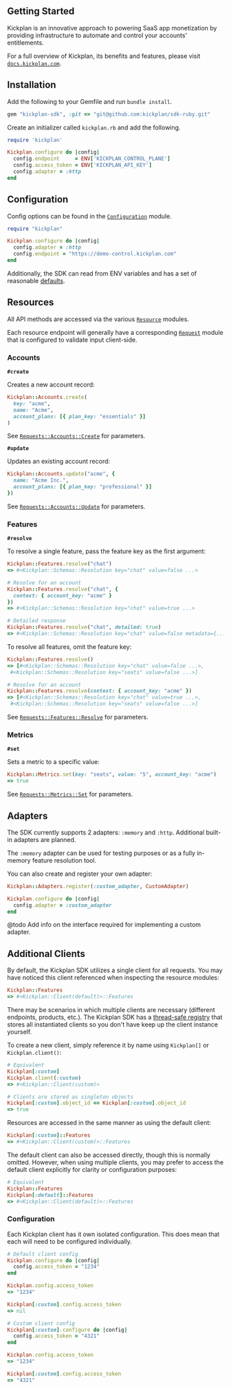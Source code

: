 
## Getting Started

Kickplan is an innovative approach to powering SaaS app monetization by providing infrastructure to automate and control your accounts' entitlements.

For a full overview of Kickplan, its benefits and features, please visit [`docs.kickplan.com`](https://docs.kickplan.com).

## Installation

Add the following to your Gemfile and run `bundle install`.

```ruby
gem "kickplan-sdk", :git => "git@github.com:kickplan/sdk-ruby.git"  
```

Create an initializer called `kickplan.rb` and add the following.

```ruby
require 'kickplan'

Kickplan.configure do |config|
  config.endpoint     = ENV['KICKPLAN_CONTROL_PLANE']
  config.access_token = ENV['KICKPLAN_API_KEY']
  config.adapter = :http
end
```

## Configuration

Config options can be found in the [`Configuration`](https://github.com/kickplan/sdk-ruby/blob/main/lib/kickplan/configuration.rb) module.

```ruby
require "kickplan"

Kickplan.configure do |config|
  config.adapter = :http
  config.endpoint = "https://demo-control.kickplan.com"
end
```

Additionally, the SDK can read from ENV variables and has a set of reasonable [defaults](https://github.com/kickplan/sdk-ruby/blob/main/lib/kickplan/default.rb).

## Resources

All API methods are accessed via the various [`Resource`](https://github.com/kickplan/sdk-ruby/blob/main/lib/kickplan/resources) modules.

Each resource endpoint will generally have a corresponding [`Request`](https://github.com/kickplan/sdk-ruby/blob/main/lib/kickplan/requests) module
that is configured to validate input client-side.

### Accounts

**`#create`**

Creates a new account record:

```ruby
Kickplan::Accounts.create(
  key: "acme",
  name: "Acme",
  account_plans: [{ plan_key: "essentials" }]
)
```

See [`Requests::Accounts::Create`](https://github.com/kickplan/sdk-ruby/blob/main/lib/kickplan/requests/accounts/create.rb) for parameters.

**`#update`**

Updates an existing account record:

```ruby
Kickplan::Accounts.update("acme", {
  name: "Acme Inc.",
  account_plans: [{ plan_key: "professional" }]
})
```

See [`Requests::Accounts::Update`](https://github.com/kickplan/sdk-ruby/blob/main/lib/kickplan/requests/accounts/update.rb) for parameters.

### Features

**`#resolve`**

To resolve a single feature, pass the feature key as the first argument:

```ruby
Kickplan::Features.resolve("chat")
=> #<Kickplan::Schemas::Resolution key="chat" value=false ...>

# Resolve for an account
Kickplan::Features.resolve("chat", {
  context: { account_key: "acme" }
})
=> #<Kickplan::Schemas::Resolution key="chat" value=true ...>

# Detailed response
Kickplan::Features.resolve("chat", detailed: true)
=> #<Kickplan::Schemas::Resolution key="chat" value=false metadata={...} ...>
```

To resolve all features, omit the feature key:

```ruby
Kickplan::Features.resolve()
=> [#<Kickplan::Schemas::Resolution key="chat" value=false ...>,
 #<Kickplan::Schemas::Resolution key="seats" value=false ...>]

# Resolve for an account
Kickplan::Features.resolve(context: { account_key: "acme" })
=> [#<Kickplan::Schemas::Resolution key="chat" value=true ...>,
 #<Kickplan::Schemas::Resolution key="seats" value=false ...>]
```

See [`Requests::Features::Resolve`](https://github.com/kickplan/sdk-ruby/blob/main/lib/kickplan/requests/features/resolve.rb) for parameters.

### Metrics

**`#set`**

Sets a metric to a specific value:

```ruby
Kickplan::Metrics.set(key: "seats", value: "5", account_key: "acme")
=> true
```

See [`Requests::Metrics::Set`](https://github.com/kickplan/sdk-ruby/blob/main/lib/kickplan/requests/metrics/set.rb) for parameters.

## Adapters

The SDK currently supports 2 adapters: `:memory` and `:http`. Additional built-in adapters are planned.

The `:memory` adapter can be used for testing purposes or as a fully in-memory feature resolution tool.

You can also create and register your own adapter:

```ruby
Kickplan::Adapters.register(:custom_adapter, CustomAdapter)

Kickplan.configure do |config|
  config.adapter = :custom_adapter
end
```

@todo Add info on the interface required for implementing a custom adapter.

## Additional Clients

By default, the Kickplan SDK utilizes a single client for all requests. You may have noticed this client
referenced when inspecting the resource modules:

```ruby
Kickplan::Features
=> #<Kickplan::Client(default)>::Features
```

There may be scenarios in which multiple clients are necessary (different endpoints, products, etc.). The
Kickplan SDK has a [thread-safe registry](https://ruby-concurrency.github.io/concurrent-ruby/master/Concurrent/Map.html) that stores all instantiated clients so
you don't have keep up the client instance yourself.

To create a new client, simply reference it by name using `Kickplan[]` or `Kickplan.client()`:

```ruby
# Equivalent
Kickplan[:custom]
Kickplan.client(:custom)
=> #<Kickplan::Client(custom)>

# Clients are stored as singleton objects
Kickplan[:custom].object_id == Kickplan[:custom].object_id
=> true
```

Resources are accessed in the same manner as using the default client:

```ruby
Kickplan[:custom]::Features
=> #<Kickplan::Client(custom)>::Features
```

The default client can also be accessed directly, though this is normally omitted. However, when
using multiple clients, you may prefer to access the default client explicitly for clarity or
configuration purposes:

```ruby
# Equivalent
Kickplan::Features
Kickplan[:default]::Features
=> #<Kickplan::Client(default)>::Features
```

### Configuration

Each Kickplan client has it own isolated configuration. This does mean that each will need
to be configured individually.

```ruby
# Default client config
Kickplan.configure do |config|
  config.access_token = "1234"
end

Kickplan.config.access_token
=> "1234"

Kickplan[:custom].config.access_token
=> nil

# Custom client config
Kickplan[:custom].configure do |config|
  config.access_token = "4321"
end

Kickplan.config.access_token
=> "1234"

Kickplan[:custom].config.access_token
=> "4321"
```
